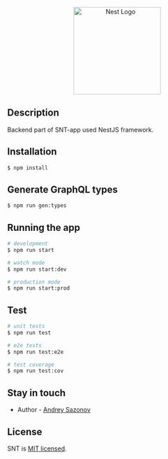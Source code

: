 <p align="center">
  <a href="http://nestjs.com/" target="blank"><img src="https://nestjs.com/img/logo-small.svg" width="200" alt="Nest Logo" /></a>
</p>

## Description

Backend part of SNT-app used NestJS framework.

## Installation

```bash
$ npm install
```

## Generate GraphQL types

```bash
$ npm run gen:types
```

## Running the app

```bash
# development
$ npm run start

# watch mode
$ npm run start:dev

# production mode
$ npm run start:prod
```

## Test

```bash
# unit tests
$ npm run test

# e2e tests
$ npm run test:e2e

# test coverage
$ npm run test:cov
```

## Stay in touch

- Author - [Andrey Sazonov](https://www.linkedin.com/in/andrey-sazonov-207107217)

## License

SNT is [MIT licensed](LICENSE).
